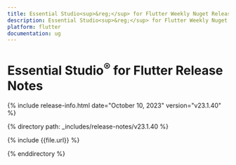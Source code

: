 ```yaml
---
title: Essential Studio<sup>&reg;</sup> for Flutter Weekly Nuget Release Release Notes  
description: Essential Studio<sup>&reg;</sup> for Flutter Weekly Nuget Release Release Notes  
platform: flutter
documentation: ug
---
```


# Essential Studio<sup>&reg;</sup> for Flutter Release Notes  

{% include release-info.html date="October 10, 2023" version="v23.1.40" %} 

{% directory path: _includes/release-notes/v23.1.40 %}

{% include {{file.url}} %}

{% enddirectory %}